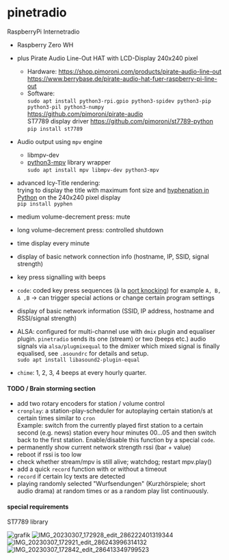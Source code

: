 # pinetradio
RaspberryPi Internetradio

* Raspberry Zero WH
* plus Pirate Audio Line-Out HAT with LCD-Display 240x240 pixel
  * Hardware: https://shop.pimoroni.com/products/pirate-audio-line-out  
  https://www.berrybase.de/pirate-audio-hat-fuer-raspberry-pi-line-out
  * Software:  
  `sudo apt install python3-rpi.gpio python3-spidev python3-pip python3-pil python3-numpy`  
  https://github.com/pimoroni/pirate-audio  
  ST7789 display driver https://github.com/pimoroni/st7789-python  
  `pip install st7789`
  
* Audio output using `mpv` engine
  * libmpv-dev
  * [python3-mpv](https://github.com/jaseg/python-mpv) library wrapper  
  ` sudo apt install mpv libmpv-dev python3-mpv ` 
* advanced Icy-Title rendering:  
  trying to display the title with maximum font size and [hyphenation in Python](https://github.com/Kozea/Pyphen) on the 240x240 pixel display  
  `pip install pyphen`
* medium volume-decrement press: mute
* long volume-decrement press: controlled shutdown
* time display every minute
* display of basic network connection info (hostname, IP, SSID, signal strength)
* key press signalling with beeps
* `code`: coded key press sequences (à la [port knocking](https://en.wikipedia.org/wiki/Port_knocking)) for example `A, B, A ,B` → can trigger special actions or change certain program settings
* display of basic network information (SSID, IP address, hostname and RSSI/signal strength)
* ALSA: configured for multi-channel use with `dmix` plugin and equaliser plugin. `pinetradio` sends its one (stream) or two (beeps etc.) audio signals via `alsa/plugmixequal` to the dmixer which mixed signal is finally equalised, see `.asoundrc` for details and setup.  
`sudo apt install libasound2-plugin-equal`
* `chime`: 1, 2, 3, 4 beeps at every hourly quarter.

#### TODO / Brain storming section

* add two rotary encoders for station / volume control
* `cronplay`: a station-play-scheduler for autoplaying certain station/s at certain times similar to `cron`  
Example: switch from the currently played first station to a certain second (e.g. news) station every hour minutes 00…05 and then switch back to the first station. Enable/disable this function by a special `code`.
* permanently show current network strength rssi (bar + value)
* reboot if rssi is too low
* check whether stream/mpv is still alive; watchdog; restart mpv.play()
* add a quick `record` function with or without a timeout
* `record` if certain Icy texts are detected
* playing randomly selected "Wurfsendungen" (Kurzhörspiele; short audio drama) at random times or as a random play list continuously.

#### special requirements

ST7789 library

![grafik](https://user-images.githubusercontent.com/1151915/226862353-6494654d-b1ac-476f-9acd-1418b6f80afd.png)
![IMG_20230307_172928_edit_286222401319344](https://user-images.githubusercontent.com/1151915/223493327-ed8ce69a-5e18-4a8c-9d04-7432bc0ae5c0.jpg)
![IMG_20230307_172921_edit_286243996314132](https://user-images.githubusercontent.com/1151915/223493338-398a7b3f-69fc-477f-8bcc-537ab15db991.jpg)
![IMG_20230307_172842_edit_286413349799523](https://user-images.githubusercontent.com/1151915/223493342-0593e272-ae60-477d-ab75-160946dd4077.jpg)
